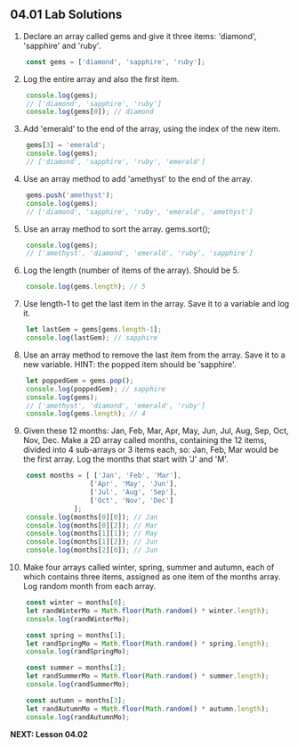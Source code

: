 ## 04.01 Lab Solutions

1. Declare an array called gems and give it three items: 'diamond', 'sapphire' and 'ruby'.

```js
    const gems = ['diamond', 'sapphire', 'ruby'];
```

2. Log the entire array and also the first item.

```js
    console.log(gems);
    // ['diamond', 'sapphire', 'ruby']
    console.log(gems[0]); // diamond
```

3. Add 'emerald' to the end of the array, using the index of the new item.

```js
    gems[3] = 'emerald';
    console.log(gems);
    // ['diamond', 'sapphire', 'ruby', 'emerald']
```

4. Use an array method to add 'amethyst' to the end of the array.

```js
    gems.push('amethyst');
    console.log(gems);
    // ['diamond', 'sapphire', 'ruby', 'emerald', 'amethyst']
```

5. Use an array method to sort the array.
gems.sort();

```js
    console.log(gems);
    // ['amethyst', 'diamond', 'emerald', 'ruby', 'sapphire']
```

6. Log the length (number of items of the array). Should be 5.

```js
    console.log(gems.length); // 5
```

7. Use length-1 to get the last item in the array. Save it to a variable and log it. 

```js
    let lastGem = gems[gems.length-1]; 
    console.log(lastGem); // sapphire
```

8. Use an array method to remove the last item from the array. Save it to a new variable.
HINT: the popped item should be 'sapphire'.

```js
    let poppedGem = gems.pop();
    console.log(poppedGem); // sapphire
    console.log(gems);
    // ['amethyst', 'diamond', 'emerald', 'ruby']
    console.log(gems.length); // 4
```

9. Given these 12 months: Jan, Feb, Mar, Apr, May, Jun, Jul, Aug, Sep, Oct, Nov, Dec.
Make a 2D array called months, containing the 12 items, divided into 4 sub-arrays or 3 items each, so: Jan, Feb, Mar would be the first array.
Log the months that start with 'J' and 'M'.

```js
    const months = [ ['Jan', 'Feb', 'Mar'],
                    ['Apr', 'May', 'Jun'],
                    ['Jul', 'Aug', 'Sep'],
                    ['Oct', 'Nov', 'Dec']
                ];
    console.log(months[0][0]); // Jan
    console.log(months[0][2]); // Mar
    console.log(months[1][1]); // May
    console.log(months[1][2]); // Jun
    console.log(months[2][0]); // Jun
```

10. Make four arrays called winter, spring, summer and autumn, each of which contains three items, assigned as one item of the months array. Log random month from each array.

```js
    const winter = months[0];
    let randWinterMo = Math.floor(Math.random() * winter.length);
    console.log(randWinterMo);

    const spring = months[1];
    let randSpringMo = Math.floor(Math.random() * spring.length);
    console.log(randSpringMo);

    const summer = months[2];
    let randSummerMo = Math.floor(Math.random() * summer.length);
    console.log(randSummerMo);

    const autumn = months[3];
    let randAutumnMo = Math.floor(Math.random() * autumn.length);
    console.log(randAutumnMo);
```

**NEXT: Lesson 04.02**

